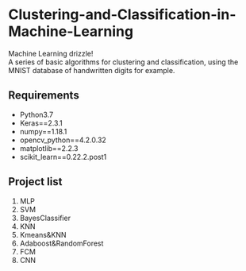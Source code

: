 # Clustering-and-Classification-in-Machine-Learning

Machine Learning drizzle!<br> 
A series of basic algorithms for clustering and classification, using the MNIST database of handwritten digits for example.

## Requirements

* Python3.7<br>
* Keras==2.3.1<br>
* numpy==1.18.1<br>
* opencv_python==4.2.0.32<br>
* matplotlib==2.2.3<br>
* scikit_learn==0.22.2.post1<br>

## Project list
1. MLP
2. SVM
3. BayesClassifier
4. KNN
5. Kmeans&KNN
6. Adaboost&RandomForest
7. FCM
8. CNN
